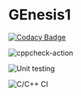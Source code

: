 # GEnesis1

[![Codacy Badge](https://api.codacy.com/project/badge/Grade/327b15cbe1964ae9890f99509b3e6f79)](https://app.codacy.com/manual/Devadath7/GEnesis1?utm_source=github.com&utm_medium=referral&utm_content=Devadath7/GEnesis1&utm_campaign=Badge_Grade_Dashboard)

![cppcheck-action](https://github.com/Devadath7/GEnesis1/workflows/cppcheck-action/badge.svg)

![Unit testing](https://github.com/Devadath7/GEnesis1/workflows/Unit%20testing/badge.svg)

![C/C++ CI](https://github.com/Devadath7/GEnesis1/workflows/C/C++%20CI/badge.svg)
